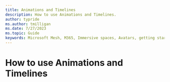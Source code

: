 ```yaml
---
title: Animations and Timelines
description: How to use Animations and Timelines.
author: typride
ms.author: tmilligan
ms.date: 7/27/2023
ms.topic: Guide
keywords: Microsoft Mesh, M365, Immersive spaces, Avatars, getting started, documentation, features
---
```


# How to use Animations and Timelines